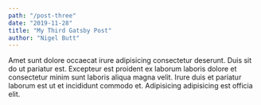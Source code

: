 ```yaml
---
path: "/post-three"
date: "2019-11-28"
title: "My Third Gatsby Post"
author: "Nigel Butt"
---
```


Amet sunt dolore occaecat irure adipisicing consectetur deserunt. Duis sit do ut pariatur est. Excepteur est proident ex laborum laboris dolore et consectetur minim sunt laboris aliqua magna velit. Irure duis et pariatur laborum est ut et incididunt commodo et. Adipisicing adipisicing est officia elit.